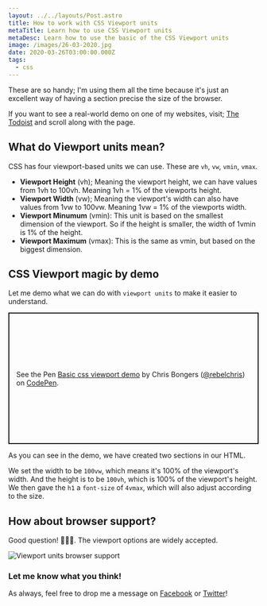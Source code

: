 ```yaml
---
layout: ../../layouts/Post.astro
title: How to work with CSS Viewport units
metaTitle: Learn how to use CSS Viewport units
metaDesc: Learn how to use the basic of the CSS Viewport units
image: /images/26-03-2020.jpg
date: 2020-03-26T03:00:00.000Z
tags:
  - css
---
```


These are so handy; I'm using them all the time because it's just an excellent way of having a section precise the size of the browser.

If you want to see a real-world demo on one of my websites, visit; [The Todoist](https://thetodoist.com/) and scroll along with the page.

## What do Viewport units mean?

CSS has four viewport-based units we can use. These are `vh`, `vw`, `vmin`, `vmax`.

- **Viewport Height** (vh); Meaning the viewport height, we can have values from 1vh to 100vh. Meaning 1vh = 1% of the viewports height.
- **Viewport Width** (vw); Meaning the viewport's width can also have values from 1vw to 100vw. Meaning 1vw = 1% of the viewports width.
- **Viewport Minumum** (vmin): This unit is based on the smallest dimension of the viewport. So if the height is smaller, the width of 1vmin is 1% of the height.
- **Viewport Maximum** (vmax): This is the same as vmin, but based on the biggest dimension.

## CSS Viewport magic by demo

Let me demo what we can do with `viewport units` to make it easier to understand.

<p class="codepen" data-height="265" data-theme-id="dark" data-default-tab="css,result" data-user="rebelchris" data-slug-hash="wvaYbyP" style="height: 265px; box-sizing: border-box; display: flex; align-items: center; justify-content: center; border: 2px solid; margin: 1em 0; padding: 1em;" data-pen-title="Basic css viewport demo">
  <span>See the Pen <a href="https://codepen.io/rebelchris/pen/wvaYbyP">
  Basic css viewport demo</a> by Chris Bongers (<a href="https://codepen.io/rebelchris">@rebelchris</a>)
  on <a href="https://codepen.io">CodePen</a>.</span>
</p>
<script async src="https://static.codepen.io/assets/embed/ei.js"></script>

As you can see in the demo, we have created two sections in our HTML.

We set the width to be `100vw`, which means it's 100% of the viewport's width.
And the height is to be `100vh`, which is 100% of the viewport's height.
We then gave the `h1` a `font-size` of `4vmax`, which will also adjust according to the size.

## How about browser support?

Good question! 🙋🏼‍♂️.
The viewport options are widely accepted.

![Viewport units browser support](https://caniuse.bitsofco.de/image/viewport-units.png)

### Let me know what you think!

As always, feel free to drop me a message on [Facebook](https://www.facebook.com/DailyDevTipsBlog) or [Twitter](https://twitter.com/DailyDevTips1)!
